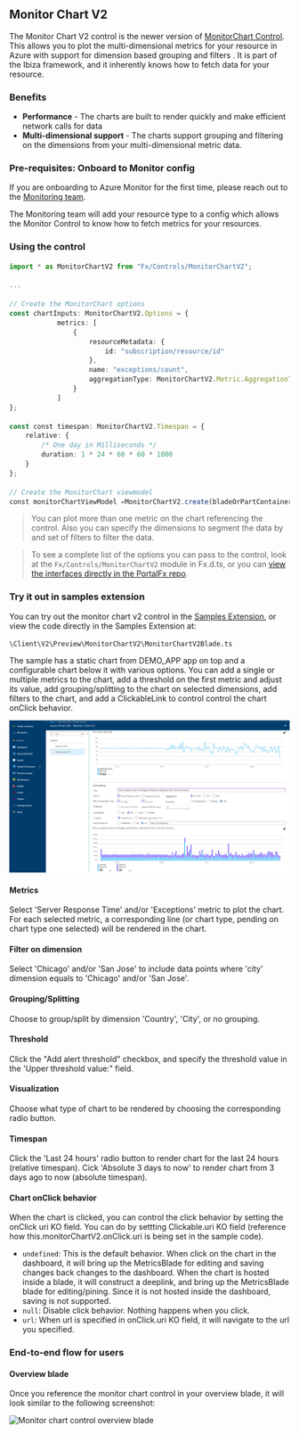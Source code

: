 ## Monitor Chart V2
The Monitor Chart V2 control is the newer version of [MonitorChart Control](portalfx-controls-monitor-chart.md). This allows you to plot the multi-dimensional metrics for your resource in Azure with support for dimension based grouping and filters . It is part of the Ibiza framework, and it inherently knows how to fetch data for your resource.

### Benefits
- **Performance** - The charts are built to render quickly and make efficient network calls for data
- **Multi-dimensional support** - The charts support grouping and filtering on the dimensions from your multi-dimensional metric data.

### Pre-requisites: Onboard to Monitor config
If you are onboarding to Azure Monitor for the first time, please reach out to the [Monitoring team](mailto:monitoringcontrib@microsoft.com).

The Monitoring team will add your resource type to a config which allows the Monitor Control to know how to fetch metrics for your resources.


### Using the control
```typescript
import * as MonitorChartV2 from "Fx/Controls/MonitorChartV2";

...

// Create the MonitorChart options
const chartInputs: MonitorChartV2.Options = {
            metrics: [
                {
                    resourceMetadata: {
                        id: "subscription/resource/id"
                    },
                    name: "exceptions/count",
                    aggregationType: MonitorChartV2.Metric.AggregationType.Sum
                }
            ]
};

const const timespan: MonitorChartV2.Timespan = {
    relative: {
        /* One day in Milliseconds */
        duration: 1 * 24 * 60 * 60 * 1000
    }
};

// Create the MonitorChart viewmodel
const monitorChartViewModel =MonitorChartV2.create(bladeOrPartContainer, monitorChartOptions);
```

> You can plot more than one metric on the chart referencing the control. Also you can specify the dimensions to segment the data by and set of filters to filter the data.

> To see a complete list of the options you can pass to the control, look at the `Fx/Controls/MonitorChartV2` module in Fx.d.ts, or you can [view the interfaces directly in the PortalFx repo][4].

### Try it out in samples extension
You can try out the monitor chart v2 control in the [Samples Extension][1], or view the code directly in the Samples Extension at:

`\Client\V2\Preview\MonitorChartV2\MonitorChartV2Blade.ts`

The sample has a static chart from DEMO_APP app on top and a configurable chart below it with various options. You can add a single or multiple metrics to the chart, add a threshold on the first metric and adjust its value, add grouping/splitting to the chart on selected dimensions, add filters to the chart, and add a ClickableLink to control control the chart onClick behavior.

![Metrics chart control single input][2]

#### Metrics
Select 'Server Response Time' and/or 'Exceptions' metric to plot the chart. For each selected metric, a corresponding line (or chart  type, pending on chart type one selected) will be rendered in the chart.

#### Filter on dimension
Select 'Chicago' and/or 'San Jose' to include data points where 'city' dimension equals to 'Chicago' and/or 'San Jose'.

#### Grouping/Splitting
Choose to group/split by dimension 'Country', 'City', or no grouping. 

#### Threshold
Click the "Add alert threshold" checkbox, and specify the threshold value in the 'Upper threshold value:" field. 

#### Visualization
Choose what type of chart to be rendered by choosing the corresponding radio button.

#### Timespan
Click the 'Last 24 hours' radio button to render chart for the last 24 hours (relative timespan). Cick 'Absolute 3 days to now' to render chart from 3 days ago to now (absolute timespan).

#### Chart onClick behavior 
When the chart is clicked, you can control the click behavior by setting the onClick uri KO field. You can do by settting Clickable.uri KO field (reference how this.monitorChartV2.onClick.uri is being set in the sample code).
  - ``undefined``: This is the default behavior. When click on the chart in the dashboard, it will bring up the MetricsBlade for editing and saving changes back changes to the dashboard. When the chart is hosted inside a blade, it will construct a deeplink, and bring up the MetricsBlade blade for editing/pining. Since it is not hosted inside the dashboard, saving is not supported.
  - ``null``: Disable click behavior. Nothing happens when you click.
  - ``url``:  When url is specified in onClick.uri KO field, it will navigate to the url you specified.


### End-to-end flow for users

#### Overview blade
Once you reference the monitor chart control in your overview blade, it will look similar to the following screenshot:

![Monitor chart control overview blade][3]

<!-- References -->
[1]: https://df.onecloud.azure-test.net/#blade/SamplesExtension/SDKMenuBlade/monitorchartv2
[2]: ../media/portalfx-controls-monitor-chart-v2/monitor-chart-v2-control-sample.png
[3]: ../media/portalfx-controls-monitor-chart-v2/monitor-chart-v2-control-overview-blade.png
[4]: https://msazure.visualstudio.com/DefaultCollection/One/_git/AzureUX-PortalFX?path=%2Fsrc%2FSDK%2FFramework.Client%2FTypeScript%2FFx%2FControls%2FMonitorChartV2.ts&version=GBproduction&_a=contents
